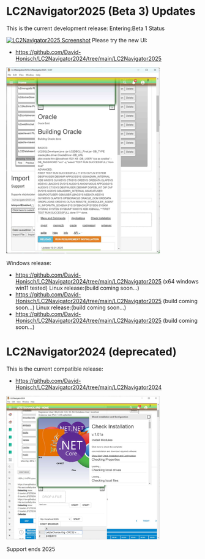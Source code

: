 # LC2Navigator2025 (Beta 3) Updates

This is the current development release:
Entering:Beta 1 Status

<a href="https://github.com/David-Honisch/LC2Navigator2024/tree/main/LC2Navigator2025"><img src="https://www.letztechance.org/img.png?width=400&height=400&image=logo.png&text=LC2Navigator2025 (Beta 3) Update&r=20&g=20&b=20&test=." alt="LC2Navigator2025 Screenshot" width="400" /></a>
Please try the new UI:
- https://github.com/David-Honisch/LC2Navigator2024/tree/main/LC2Navigator2025

<a href="https://github.com/David-Honisch/LC2Navigator2024/tree/main/LC2Navigator2025"><img src="https://github.com/David-Honisch/LC2Navigator2024/raw/main/LC2Navigator2025/LC2Navigator2025.jpg" alt="LC2Navigator2025 Screenshot" width="400" /></a>

Windows release:
- https://github.com/David-Honisch/LC2Navigator2024/tree/main/LC2Navigator2025 (x64 windows win11 tested)
Linux release:(build coming soon...)
- https://github.com/David-Honisch/LC2Navigator2024/tree/main/LC2Navigator2025 (build coming soon...)
Linux release:(build coming soon...)
- https://github.com/David-Honisch/LC2Navigator2024/tree/main/LC2Navigator2025 (build coming soon...)

# LC2Navigator2024 (deprecated)

This is the current compatible release:

- https://github.com/David-Honisch/LC2Navigator2024/tree/main/LC2Navigator2024

<a href="https://github.com/David-Honisch/LC2Navigator2024/tree/main/LC2Navigator2024"><img src="https://github.com/David-Honisch/LC2Navigator2024/raw/main/LC2Navigator2024/LC2ExcelTransform.jpg" alt="LC2Navigator2024 Screenshot" width="400" /></a>

Support ends 2025